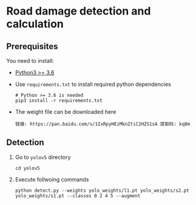 # Road damage detection and calculation

## Prerequisites

You need to install:

- [Python3 >= 3.6](https://www.python.org/downloads/)

- Use `requirements.txt` to install required python dependencies

  ```
  # Python >= 3.6 is needed
  pip3 install -r requirements.txt
  ```

- The weight file can be downloaded here

  ```
  链接: https://pan.baidu.com/s/1IxRpyHEzMknZtiC2HZS1sA 提取码: kq8m 
  ```

## Detection 

1. Go to `yolov5` directory

   ```
   cd yolov5
   ```

2. Execute follwoing commands 

   ```
   python detect.py --weights yolo_weights/l1.pt yolo_weights/s2.pt yolo_weights/s1.pt --classes 0 2 4 5 --augment
   ```

   

